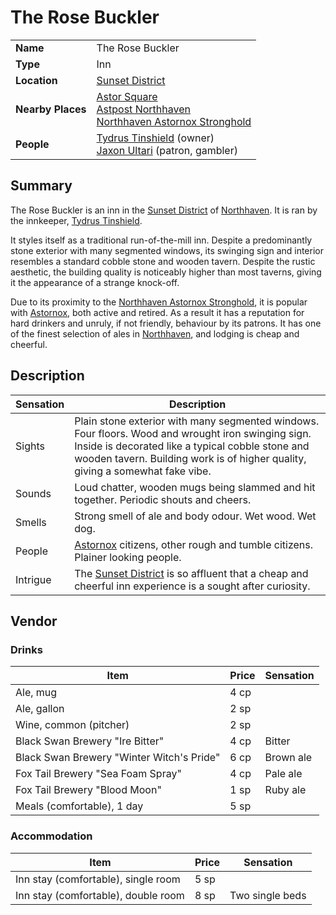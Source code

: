 # The Rose Buckler

|||
| --- | --- |
| **Name** | The Rose Buckler | place.4
| **Type** | Inn |
| **Location** | [Sunset District](../../settlements/districts/sunset-district.md) |
| **Nearby Places** | [Astor Square](../../structures/astor-square.md)<br>[Astpost Northhaven](../shops/astpost-northhaven.md)<br>[Northhaven Astornox Stronghold](../../settlements/strongholds/northhaven-astornox-stronghold.md) |
| **People** | [Tydrus Tinshield](../../../characters/tydrus-tinshield.md) (owner)<br>[Jaxon Ultari](../../../characters/jaxon-ultari.md) (patron, gambler) |

## Summary

The Rose Buckler is an inn in the [Sunset District](../../settlements/districts/sunset-district.md) of [Northhaven](../../settlements/cities/northhaven.md). It is ran by the innkeeper, [Tydrus Tinshield](../../../characters/tydrus-tinshield.md).

It styles itself as a traditional run-of-the-mill inn. Despite a predominantly stone exterior with many segmented windows, its swinging sign and interior resembles a standard cobble stone and wooden tavern. Despite the rustic aesthetic, the building quality is noticeably higher than most taverns, giving it the appearance of a strange knock-off.

Due to its proximity to the [Northhaven Astornox Stronghold](../../settlements/strongholds/northhaven-astornox-stronghold.md), it is popular with [Astornox](../../../organisations/government/astornox/astornox.md), both active and retired. As a result it has a reputation for hard drinkers and unruly, if not friendly, behaviour by its patrons. It has one of the finest selection of ales in [Northhaven](../../settlements/cities/northhaven.md), and lodging is cheap and cheerful.

## Description

| Sensation | Description |
| ---- | --- |
| Sights | Plain stone exterior with many segmented windows. Four floors. Wood and wrought iron swinging sign. Inside is decorated like a typical cobble stone and wooden tavern. Building work is of higher quality, giving a somewhat fake vibe. |
| Sounds | Loud chatter, wooden mugs being slammed and hit together. Periodic shouts and cheers. |
| Smells | Strong smell of ale and body odour. Wet wood. Wet dog. |
| People | [Astornox](../../../organisations/government/astornox/astornox.md) citizens, other rough and tumble citizens. Plainer looking people. |
| Intrigue | The [Sunset District](../../settlements/districts/sunset-district.md) is so affluent that a cheap and cheerful inn experience is a sought after curiosity. |

## Vendor

### Drinks

| Item | Price | Sensation |
| --- | --- | --- |
| Ale, mug | 4 cp |
| Ale, gallon | 2 sp |
| Wine, common (pitcher) | 2 sp |
| Black Swan Brewery "Ire Bitter" | 4 cp | Bitter |
| Black Swan Brewery "Winter Witch's Pride" | 6 cp | Brown ale |
| Fox Tail Brewery "Sea Foam Spray" | 4 cp | Pale ale |
| Fox Tail Brewery "Blood Moon" | 1 sp | Ruby ale |
| Meals (comfortable), 1 day | 5 sp |

### Accommodation

| Item | Price | Sensation |
| --- | --- | --- |
| Inn stay (comfortable), single room | 5 sp |
| Inn stay (comfortable), double room | 8 sp | Two single beds |
